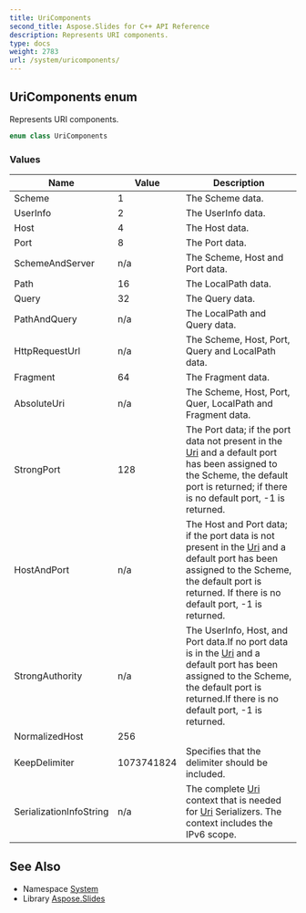 ```yaml
---
title: UriComponents
second_title: Aspose.Slides for C++ API Reference
description: Represents URI components.
type: docs
weight: 2783
url: /system/uricomponents/
---
```

## UriComponents enum


Represents URI components.

```cpp
enum class UriComponents
```

### Values

| Name | Value | Description |
| --- | --- | --- |
| Scheme | 1 | The Scheme data. |
| UserInfo | 2 | The UserInfo data. |
| Host | 4 | The Host data. |
| Port | 8 | The Port data. |
| SchemeAndServer | n/a | The Scheme, Host and Port data. |
| Path | 16 | The LocalPath data. |
| Query | 32 | The Query data. |
| PathAndQuery | n/a | The LocalPath and Query data. |
| HttpRequestUrl | n/a | The Scheme, Host, Port, Query and LocalPath data. |
| Fragment | 64 | The Fragment data. |
| AbsoluteUri | n/a | The Scheme, Host, Port, Quer, LocalPath and Fragment data. |
| StrongPort | 128 | The Port data; if the port data not present in the [Uri](../uri/) and a default port has been assigned to the Scheme, the default port is returned; if there is no default port, -1 is returned. |
| HostAndPort | n/a | The Host and Port data; if the port data is not present in the [Uri](../uri/) and a default port has been assigned to the Scheme, the default port is returned. If there is no default port, -1 is returned. |
| StrongAuthority | n/a | The UserInfo, Host, and Port data.If no port data is in the [Uri](../uri/) and a default port has been assigned to the Scheme, the default port is returned.If there is no default port, -1 is returned. |
| NormalizedHost | 256 |  |
| KeepDelimiter | 1073741824 | Specifies that the delimiter should be included. |
| SerializationInfoString | n/a | The complete [Uri](../uri/) context that is needed for [Uri](../uri/) Serializers. The context includes the IPv6 scope. |

## See Also

* Namespace [System](../)
* Library [Aspose.Slides](../../)